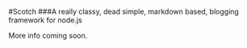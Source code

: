 #Scotch
###A really classy, dead simple, markdown based, blogging framework for node.js

More info coming soon.
